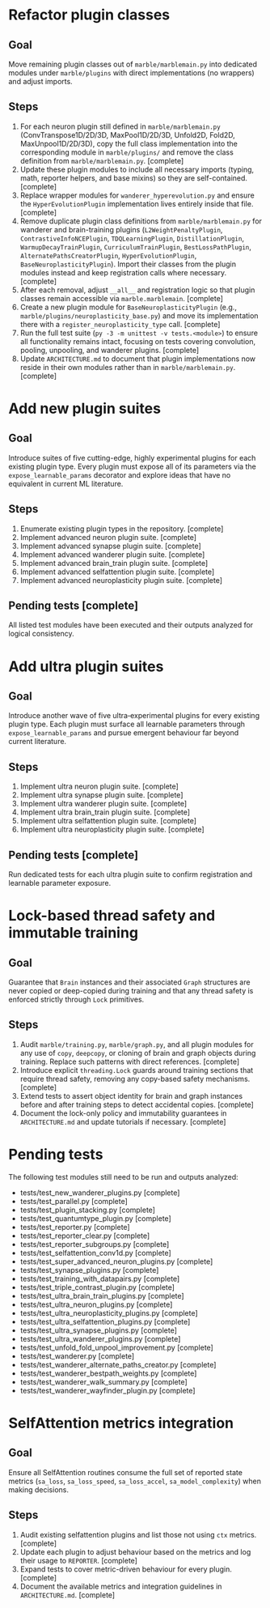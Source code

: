 # Refactor plugin classes

## Goal
Move remaining plugin classes out of `marble/marblemain.py` into dedicated modules under `marble/plugins` with direct implementations (no wrappers) and adjust imports.

## Steps
1. For each neuron plugin still defined in `marble/marblemain.py` (ConvTranspose1D/2D/3D, MaxPool1D/2D/3D, Unfold2D, Fold2D, MaxUnpool1D/2D/3D), copy the full class implementation into the corresponding module in `marble/plugins/` and remove the class definition from `marble/marblemain.py`. [complete]
2. Update these plugin modules to include all necessary imports (typing, math, reporter helpers, and base mixins) so they are self-contained. [complete]
3. Replace wrapper modules for `wanderer_hyperevolution.py` and ensure the `HyperEvolutionPlugin` implementation lives entirely inside that file. [complete]
4. Remove duplicate plugin class definitions from `marble/marblemain.py` for wanderer and brain-training plugins (`L2WeightPenaltyPlugin`, `ContrastiveInfoNCEPlugin`, `TDQLearningPlugin`, `DistillationPlugin`, `WarmupDecayTrainPlugin`, `CurriculumTrainPlugin`, `BestLossPathPlugin`, `AlternatePathsCreatorPlugin`, `HyperEvolutionPlugin`, `BaseNeuroplasticityPlugin`). Import their classes from the plugin modules instead and keep registration calls where necessary. [complete]
5. After each removal, adjust `__all__` and registration logic so that plugin classes remain accessible via `marble.marblemain`. [complete]
6. Create a new plugin module for `BaseNeuroplasticityPlugin` (e.g., `marble/plugins/neuroplasticity_base.py`) and move its implementation there with a `register_neuroplasticity_type` call. [complete]
7. Run the full test suite (`py -3 -m unittest -v tests.<module>`) to ensure all functionality remains intact, focusing on tests covering convolution, pooling, unpooling, and wanderer plugins. [complete]
8. Update `ARCHITECTURE.md` to document that plugin implementations now reside in their own modules rather than in `marble/marblemain.py`. [complete]

# Add new plugin suites

## Goal
Introduce suites of five cutting-edge, highly experimental plugins for each
existing plugin type. Every plugin must expose all of its parameters via the
`expose_learnable_params` decorator and explore ideas that have no equivalent
in current ML literature.

## Steps
1. Enumerate existing plugin types in the repository. [complete]
2. Implement advanced neuron plugin suite. [complete]
3. Implement advanced synapse plugin suite. [complete]
4. Implement advanced wanderer plugin suite. [complete]
5. Implement advanced brain_train plugin suite. [complete]
6. Implement advanced selfattention plugin suite. [complete]
7. Implement advanced neuroplasticity plugin suite. [complete]

## Pending tests [complete]

All listed test modules have been executed and their outputs analyzed for
logical consistency.

# Add ultra plugin suites

## Goal
Introduce another wave of five ultra‑experimental plugins for every existing
plugin type. Each plugin must surface all learnable parameters through
`expose_learnable_params` and pursue emergent behaviour far beyond current
literature.

## Steps
1. Implement ultra neuron plugin suite. [complete]
2. Implement ultra synapse plugin suite. [complete]
3. Implement ultra wanderer plugin suite. [complete]
4. Implement ultra brain_train plugin suite. [complete]
5. Implement ultra selfattention plugin suite. [complete]
6. Implement ultra neuroplasticity plugin suite. [complete]

## Pending tests [complete]
Run dedicated tests for each ultra plugin suite to confirm registration and
learnable parameter exposure.

# Lock-based thread safety and immutable training

## Goal
Guarantee that `Brain` instances and their associated `Graph` structures are
never copied or deep-copied during training and that any thread safety is
enforced strictly through `Lock` primitives.

## Steps
1. Audit `marble/training.py`, `marble/graph.py`, and all plugin modules for
   any use of `copy`, `deepcopy`, or cloning of brain and graph objects during
   training. Replace such patterns with direct references. [complete]
2. Introduce explicit `threading.Lock` guards around training sections that
   require thread safety, removing any copy-based safety mechanisms. [complete]
3. Extend tests to assert object identity for brain and graph instances before
   and after training steps to detect accidental copies. [complete]
4. Document the lock-only policy and immutability guarantees in
   `ARCHITECTURE.md` and update tutorials if necessary. [complete]

# Pending tests

The following test modules still need to be run and outputs analyzed:
- tests/test_new_wanderer_plugins.py [complete]
- tests/test_parallel.py [complete]
- tests/test_plugin_stacking.py [complete]
- tests/test_quantumtype_plugin.py [complete]
- tests/test_reporter.py [complete]
- tests/test_reporter_clear.py [complete]
- tests/test_reporter_subgroups.py [complete]
- tests/test_selfattention_conv1d.py [complete]
- tests/test_super_advanced_neuron_plugins.py [complete]
- tests/test_synapse_plugins.py [complete]
- tests/test_training_with_datapairs.py [complete]
- tests/test_triple_contrast_plugin.py [complete]
- tests/test_ultra_brain_train_plugins.py [complete]
- tests/test_ultra_neuron_plugins.py [complete]
- tests/test_ultra_neuroplasticity_plugins.py [complete]
- tests/test_ultra_selfattention_plugins.py [complete]
- tests/test_ultra_synapse_plugins.py [complete]
- tests/test_ultra_wanderer_plugins.py [complete]
- tests/test_unfold_fold_unpool_improvement.py [complete]
- tests/test_wanderer.py [complete]
- tests/test_wanderer_alternate_paths_creator.py [complete]
- tests/test_wanderer_bestpath_weights.py [complete]
- tests/test_wanderer_walk_summary.py [complete]
- tests/test_wanderer_wayfinder_plugin.py [complete]

# SelfAttention metrics integration

## Goal
Ensure all SelfAttention routines consume the full set of reported state metrics
(`sa_loss`, `sa_loss_speed`, `sa_loss_accel`, `sa_model_complexity`) when making
decisions.

## Steps
1. Audit existing selfattention plugins and list those not using `ctx` metrics. [complete]
2. Update each plugin to adjust behaviour based on the metrics and log their
   usage to `REPORTER`. [complete]
3. Expand tests to cover metric-driven behaviour for every plugin. [complete]
4. Document the available metrics and integration guidelines in `ARCHITECTURE.md`. [complete]
